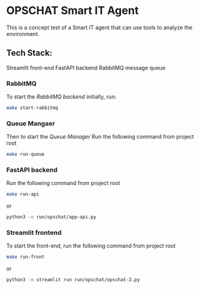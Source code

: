 # OPSCHAT Smart IT Agent 
This is a concept test of a Smart IT agent that can use tools to analyze the environment.

## Tech Stack:
Streamlit front-end
FastAPI backend
RabbitMQ message queue

### RabbitMQ
To start the *RabbitMQ backend* initially, run:
```bash
make start-rabbitmq
```

### Queue Mangaer
Then to start the *Queue Manager*
Run the following command from project root
```bash
make run-queue
```

### FastAPI backend
Run the following command from project root
```bash
make run-api
```
or
```bash
python3 -m run/opschat/app-api.py
```

### Streamlit frontend
To start the front-end, run the following command from project root
```bash
make run-front
```
or
```bash
python3 -m streamlit run run/opschat/opschat-2.py
```

